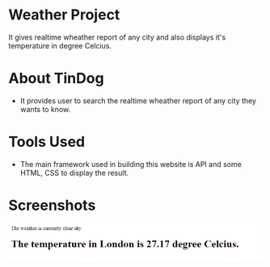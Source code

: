 # Weather Project
It gives realtime wheather report of any city and also displays it's temperature in degree Celcius.

# About TinDog
* It provides user to search the realtime wheather report of any city they wants to know.

# Tools Used
* The main framework used in building this website is API and some HTML, CSS to display the result.

# Screenshots
![preview](img/preview.png)

